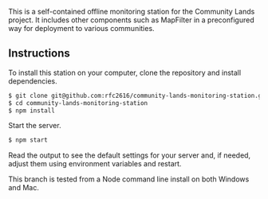 This is a self-contained offline monitoring station for the Community Lands
project. It includes other components such as MapFilter in a preconfigured
way for deployment to various communities.

## Instructions

To install this station on your computer, clone the repository and install
dependencies.

```bash
$ git clone git@github.com:rfc2616/community-lands-monitoring-station.git
$ cd community-lands-monitoring-station
$ npm install
```

Start the server.

```bash
$ npm start
```

Read the output to see the default settings for your server and, if needed,
adjust them using environment variables and restart.

This branch is tested from a Node command line install on both Windows and
Mac.
